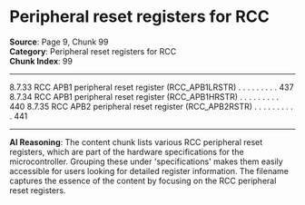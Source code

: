 # Peripheral reset registers for RCC

**Source**: Page 9, Chunk 99  
**Category**: Peripheral reset registers for RCC  
**Chunk Index**: 99

---

8.7.33 RCC APB1 peripheral reset register (RCC_APB1LRSTR) . . . . . . . . . 437
8.7.34 RCC APB1 peripheral reset register (RCC_APB1HRSTR) . . . . . . . . . 440
8.7.35 RCC APB2 peripheral reset register (RCC_APB2RSTR) . . . . . . . . . . 441

---

**AI Reasoning**: The content chunk lists various RCC peripheral reset registers, which are part of the hardware specifications for the microcontroller. Grouping these under 'specifications' makes them easily accessible for users looking for detailed register information. The filename captures the essence of the content by focusing on the RCC peripheral reset registers.
